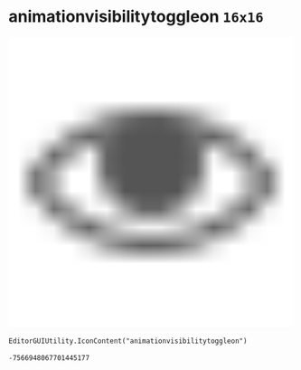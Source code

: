 # animationvisibilitytoggleon `16x16`
<img src="/img/animationvisibilitytoggleon.png" width=512 height=512>

``` CSharp
EditorGUIUtility.IconContent("animationvisibilitytoggleon")
```
```
-7566948067701445177
```
